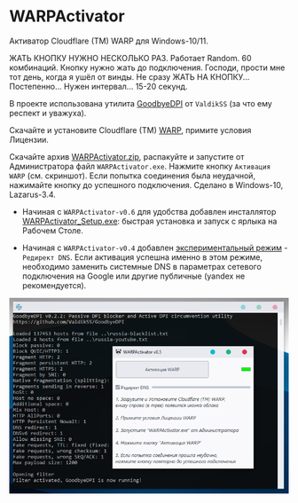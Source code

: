 # WARPActivator
Активатор Cloudflare (TM) WARP для Windows-10/11.

ЖАТЬ КНОПКУ НУЖНО НЕСКОЛЬКО РАЗ. Работает Random. 60 комбинаций. Кнопку нужно жать до подключения. Господи, прости мне тот день, когда я ушёл от винды. Не сразу ЖАТЬ НА КНОПКУ... Постепенно... Нужен интервал... 15-20 секунд.

В проекте использована утилита [GoodbyeDPI](https://github.com/ValdikSS/GoodbyeDPI) от `ValdikSS` (за что ему респект и уважуха).

Скачайте и установите Cloudflare (TM) [WARP](https://1111-releases.cloudflareclient.com/win/latest), примите условия Лицензии.

Скачайте архив [WARPActivator.zip](https://github.com/AKotov-dev/WARPActivator/raw/main/WARPActivator.zip), распакуйте и запустите от Администратора файл `WARPActivator.exe`. Нажмите кнопку `Активация WARP` (см. скриншот). Если попытка соединения была неудачной, нажимайте кнопку до успешного подключения. Сделано в Windows-10, Lazarus-3.4.

* Начиная с `WARPActivator-v0.6` для удобства добавлен инсталлятор [WARPActivator_Setup.exe](https://github.com/AKotov-dev/WARPActivator/raw/main/WARPActivator_Setup.exe): быстрая установка и запуск с ярлыка на Рабочем Столе.
  
* Начиная с `WARPActivator-v0.4` добавлен [экспериментальный режим](https://github.com/ValdikSS/GoodbyeDPI) - `Редирект DNS`. Если активация успешна именно в этом режиме, необходимо заменить системные DNS в параметрах сетевого подключения на Google или другие публичные (yandex не рекомендуется).

![](https://github.com/AKotov-dev/WARPActivator/blob/main/ScreenShot-v0.5.png)

